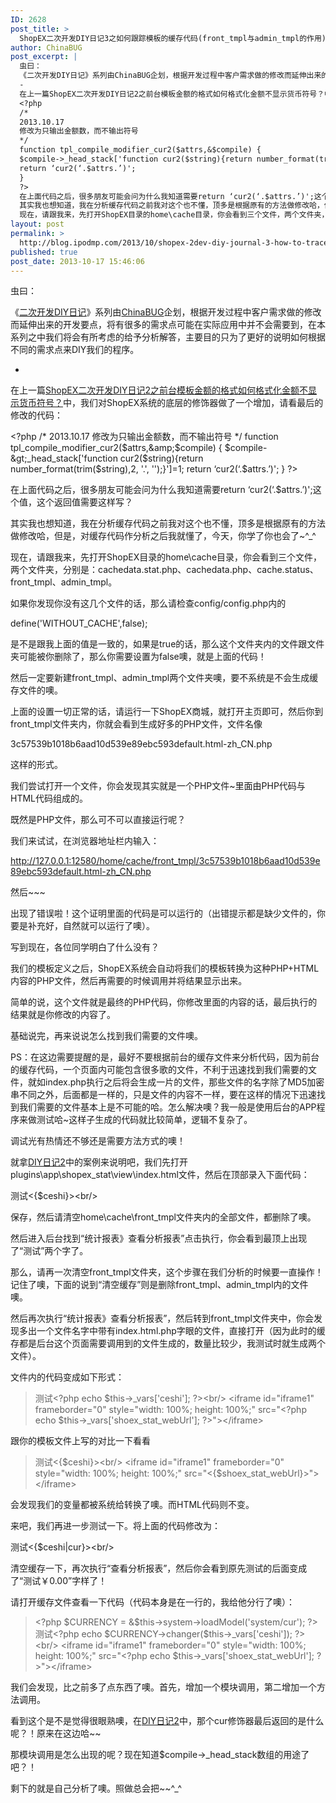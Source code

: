 ```yaml
---
ID: 2628
post_title: >
  ShopEX二次开发DIY日记3之如何跟踪模板的缓存代码(front_tmpl与admin_tmpl的作用)
author: ChinaBUG
post_excerpt: |
  虫曰：
  《二次开发DIY日记》系列由ChinaBUG企划，根据开发过程中客户需求做的修改而延伸出来的开发要点，将有很多的需求点可能在实际应用中并不会需要到，在本系列之中我们将会有所考虑的给予分析解答，主要目的只为了更好的说明如何根据不同的需求点来DIY我们的程序。
  -
  在上一篇ShopEX二次开发DIY日记2之前台模板金额的格式如何格式化金额不显示货币符号？中，我们对ShopEX系统的底层的修饰器做了一个增加，请看最后的修改的代码：
  <?php
  /*
  2013.10.17
  修改为只输出金额数，而不输出符号
  */
  function tpl_compile_modifier_cur2($attrs,&$compile) {
  $compile->_head_stack['function cur2($string){return number_format(trim($string),2, \'.\', \'\');}']=1;
  return ‘cur2(‘.$attrs.’)';
  }
  ?>
  在上面代码之后，很多朋友可能会问为什么我知道需要return ‘cur2(‘.$attrs.’)';这个值，这个返回值需要这样写？
  其实我也想知道，我在分析缓存代码之前我对这个也不懂，顶多是根据原有的方法做修改哈，但是，对缓存代码作分析之后我就懂了，今天，你学了你也会了~^_^
  现在，请跟我来，先打开ShopEX目录的home\cache目录，你会看到三个文件，两个文件夹，分别是：cachedata.stat.php、cachedata.php、cache.status、front_tmpl、admin_tmpl。
layout: post
permalink: >
  http://blog.ipodmp.com/2013/10/shopex-2dev-diy-journal-3-how-to-trace-cache-code-template.html
published: true
post_date: 2013-10-17 15:46:06
---
```

虫曰：

《<a href="http://blog.ipodmp.com/?s=二次开发DIY日记">二次开发DIY日记</a>》系列由<a href="http://blog.ipodmp.com/about-chinabug/">ChinaBUG</a>企划，根据开发过程中客户需求做的修改而延伸出来的开发要点，将有很多的需求点可能在实际应用中并不会需要到，在本系列之中我们将会有所考虑的给予分析解答，主要目的只为了更好的说明如何根据不同的需求点来DIY我们的程序。

-

在上一篇<a title="ShopEX二次开发DIY日记2之前台模板金额的格式如何格式化金额不显示货币符号？" href="http://blog.ipodmp.com/archives/shopex-2dev-diy-journal-2-format-how-to-format-a-sum-of-the-amount-does-not-display-a-currency-symbol/">ShopEX二次开发DIY日记2之前台模板金额的格式如何格式化金额不显示货币符号？</a>中，我们对ShopEX系统的底层的修饰器做了一个增加，请看最后的修改的代码：

&lt;?php
/*
2013.10.17
修改为只输出金额数，而不输出符号
*/
function tpl_compile_modifier_cur2($attrs,&amp;$compile) {
$compile-&gt;_head_stack['function cur2($string){return number_format(trim($string),2, \'.\', \'\');}']=1;
return ‘cur2(‘.$attrs.’)';
}
?&gt;

在上面代码之后，很多朋友可能会问为什么我知道需要return ‘cur2(‘.$attrs.’)';这个值，这个返回值需要这样写？

其实我也想知道，我在分析缓存代码之前我对这个也不懂，顶多是根据原有的方法做修改哈，但是，对缓存代码作分析之后我就懂了，今天，你学了你也会了~^_^

现在，请跟我来，先打开ShopEX目录的home\cache目录，你会看到三个文件，两个文件夹，分别是：cachedata.stat.php、cachedata.php、cache.status、front_tmpl、admin_tmpl。

如果你发现你没有这几个文件的话，那么请检查config/config.php内的

define('WITHOUT_CACHE',false);

是不是跟我上面的值是一致的，如果是true的话，那么这个文件夹内的文件跟文件夹可能被你删除了，那么你需要设置为false噢，就是上面的代码！

然后一定要新建front_tmpl、admin_tmpl两个文件夹噢，要不系统是不会生成缓存文件的噢。

上面的设置一切正常的话，请运行一下ShopEX商城，就打开主页即可，然后你到front_tmpl文件夹内，你就会看到生成好多的PHP文件，文件名像

3c57539b1018b6aad10d539e89ebc593default.html-zh_CN.php

这样的形式。

我们尝试打开一个文件，你会发现其实就是一个PHP文件~里面由PHP代码与HTML代码组成的。

既然是PHP文件，那么可不可以直接运行呢？

我们来试试，在浏览器地址栏内输入：

http://127.0.0.1:12580/home/cache/front_tmpl/3c57539b1018b6aad10d539e89ebc593default.html-zh_CN.php

然后~~~

出现了错误啦！这个证明里面的代码是可以运行的（出错提示都是缺少文件的，你要是补充好，自然就可以运行了噢）。

写到现在，各位同学明白了什么没有？

我们的模板定义之后，ShopEX系统会自动将我们的模板转换为这种PHP+HTML内容的PHP文件，然后再需要的时候调用并将结果显示出来。

简单的说，这个文件就是最终的PHP代码，你修改里面的内容的话，最后执行的结果就是你修改的内容了。

基础说完，再来说说怎么找到我们需要的文件噢。

PS：在这边需要提醒的是，最好不要根据前台的缓存文件来分析代码，因为前台的缓存代码，一个页面内可能包含很多歌的文件，不利于迅速找到我们需要的文件，就如index.php执行之后将会生成一片的文件，那些文件的名字除了MD5加密串不同之外，后面都是一样的，只是文件的内容不一样，要在这样的情况下迅速找到我们需要的文件基本上是不可能的哈。怎么解决噢？我一般是使用后台的APP程序来做测试哈~这样子生成的代码就比较简单，逻辑不复杂了。

调试光有热情还不够还是需要方法方式的噢！

就拿<a title="ShopEX二次开发DIY日记2之前台模板金额的格式如何格式化金额不显示货币符号？" href="http://blog.ipodmp.com/archives/shopex-2dev-diy-journal-2-format-how-to-format-a-sum-of-the-amount-does-not-display-a-currency-symbol/">DIY日记2</a>中的案例来说明吧，我们先打开plugins\app\shopex_stat\view\index.html文件，然后在顶部录入下面代码：

测试&lt;{$ceshi}&gt;&lt;br/&gt;

保存，然后请清空home\cache\front_tmpl文件夹内的全部文件，都删除了噢。

然后进入后台找到“统计报表》查看分析报表”点击执行，你会看到最顶上出现了“测试”两个字了。

那么，请再一次清空front_tmpl文件夹，这个步骤在我们分析的时候要一直操作！记住了噢，下面的说到“清空缓存”则是删除front_tmpl、admin_tmpl内的文件噢。

然后再次执行“统计报表》查看分析报表”，然后转到front_tmpl文件夹中，你会发现多出一个文件名字中带有index.html.php字眼的文件，直接打开（因为此时的缓存都是后台这个页面需要调用到的文件生成的，数量比较少，我测试时就生成两个文件）。

文件内的代码变成如下形式：
<blockquote>测试&lt;?php echo $this-&gt;_vars['ceshi']; ?&gt;&lt;br/&gt; &lt;iframe id="iframe1" frameborder="0" style="width: 100%; height: 100%;" src="&lt;?php echo $this-&gt;_vars['shoex_stat_webUrl']; ?&gt;"&gt;&lt;/iframe&gt;</blockquote>
跟你的模板文件上写的对比一下看看
<blockquote>测试&lt;{$ceshi}&gt;&lt;br/&gt;
&lt;iframe id="iframe1" frameborder="0" style="width: 100%; height: 100%;" src="&lt;{$shoex_stat_webUrl}&gt;"&gt;&lt;/iframe&gt;</blockquote>
会发现我们的变量都被系统给转换了噢。而HTML代码则不变。

来吧，我们再进一步测试一下。将上面的代码修改为：

测试&lt;{$ceshi|cur}&gt;&lt;br/&gt;

清空缓存一下，再次执行“查看分析报表”，然后你会看到原先测试的后面变成了“测试￥0.00”字样了！

请打开缓存文件查看一下代码（代码本身是在一行的，我给他分行了噢）：
<blockquote>&lt;?php $CURRENCY = &amp;$this-&gt;system-&gt;loadModel('system/cur'); ?&gt;
测试&lt;?php echo $CURRENCY-&gt;changer($this-&gt;_vars['ceshi']); ?&gt;&lt;br/&gt; &lt;iframe id="iframe1" frameborder="0" style="width: 100%; height: 100%;" src="&lt;?php echo $this-&gt;_vars['shoex_stat_webUrl']; ?&gt;"&gt;&lt;/iframe&gt;</blockquote>
我们会发现，比之前多了点东西了噢。首先，增加一个模块调用，第二增加一个方法调用。

看到这个是不是觉得很眼熟噢，在<a title="ShopEX二次开发DIY日记2之前台模板金额的格式如何格式化金额不显示货币符号？" href="http://blog.ipodmp.com/archives/shopex-2dev-diy-journal-2-format-how-to-format-a-sum-of-the-amount-does-not-display-a-currency-symbol/">DIY日记2</a>中，那个cur修饰器最后返回的是什么呢？！原来在这边哈~~

那模块调用是怎么出现的呢？现在知道$compile-&gt;_head_stack数组的用途了吧？！

剩下的就是自己分析了噢。照做总会把~~^_^